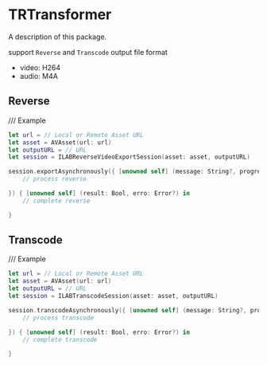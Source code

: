 # TRTransformer

A description of this package.

support `Reverse` and `Transcode`
output file format
- video: H264
- audio: M4A

## Reverse
/// Example
```swift
let url = // Local or Remote Asset URL
let asset = AVAsset(url: url) 
let outputURL = // URL
let session = ILABReverseVideoExportSession(asset: asset, outputURL)

session.exportAsynchronously({ [unowned self] (message: String?, progress: Float) in
    // process reverse

}) { [unowned self] (result: Bool, erro: Error?) in
    // complete reverse

}
```

## Transcode
/// Example
```swift
let url = // Local or Remote Asset URL
let asset = AVAsset(url: url) 
let outputURL = // URL
let session = ILABTranscodeSession(asset: asset, outputURL)

session.transcodeAsynchronously({ [unowned self] (message: String?, progress: Float) in
    // process transcode

}) { [unowned self] (result: Bool, erro: Error?) in
    // complete transcode

}
```
